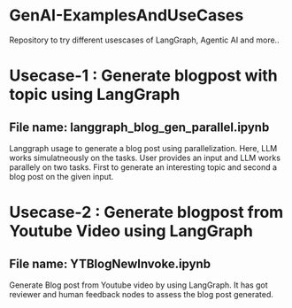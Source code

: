 # GenAI-ExamplesAndUseCases
Repository to try different usescases of LangGraph, Agentic AI and more..

# Usecase-1 : Generate blogpost with topic using LangGraph
## File name: langgraph_blog_gen_parallel.ipynb
Langgraph usage to generate a blog post using parallelization. Here, LLM works simulatneously on the tasks. User provides an input and LLM works parallely on two tasks. First to generate an interesting topic and second a blog post on the given input.

# Usecase-2 : Generate blogpost from Youtube Video using LangGraph
## File name: YTBlogNewInvoke.ipynb
Generate Blog post from Youtube video by using LangGraph. It has got reviewer and human feedback nodes to assess the blog post generated.
